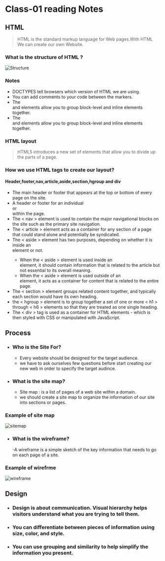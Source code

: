 # Class-01 reading Notes #

## HTML ##

> HTML is the standard markup language for Web pages.With HTML We can create our own Website. 

### What is the structure of HTML ? ###

![Structure](http://www.scriptingmaster.com/images/html/basic-html-tags.GIF)

### Notes ###
 * DOCTYPES tell browsers which version of HTML we are using.
 * You can add comments to your code between the <!-- and --> markers.
 * The <div> and <span> elements allow you to group block-level and inline elements together.
 * The <div> and <span> elements allow you to group block-level and inline elements together.
  
 ### HTML layout ## 
 > HTML5 introduces a new set of elements that allow you to divide up the parts of a page.
 
 ### How we use HTML tags to create our layout? ###
 
 #### Header,footer,nav,article,aside,section,hgroup and div ####
 
 - The main header or footer that appears at the top or bottom of every page on the site.
 - A header or footer for an individual <article> or <section> within the page.
 - The < nav > element is used to contain the major navigational blocks on the site such as the primary site navigation.
 - The < article > element acts as a container for any section of a page that could stand alone and potentially be syndicated.
 - The < aside > element has two purposes, depending on whether it is inside an <article> element or not.
   * When the < aside > element is used inside an <article> element, it should contain information that is related to the article but not essential to its overall meaning. 
   * When the < aside > element is used outside of an <article> element, it acts as a container for content that is related to the entire page.
 - The < section > element groups related content together, and typically each section would have its own heading.
 - the < hgroup > element is to group together a set of one or more < h1 > through < h6 > elements so that they are treated as one single heading.
 - The < div > tag is used as a container for HTML elements - which is then styled with CSS or manipulated with JavaScript.
  
## Process ##
 * ### Who is the Site For? ##
   - Every website should be designed for the target audience.
   - we have to ask ourselves few questions before start creating our new web in order to specify the target audince.
  
 * ### What is the site map? ##
   - Site map : is a list of pages of a web site within a domain.
   - we should create a site map to organize the information of our site into sections or pages.
 ### Example of site map ###
 ![sitemap](https://www.atilus.com/wp-content/uploads/2015/12/sitemap.gif)
 
 * ### What is the wireframe? ##
   -A wireframe is a simple sketch of the key information that needs to go on each page of a site.
  ### Example of wirefrme ###
   ![wireframe](https://cdn.tutsplus.com/webdesign/uploads/legacy/tuts/341_wf/wireframes-simple.png)
   
## Design ##

* ### Design is about communication. Visual hierarchy helps visitors understand what you are trying to tell them. ###
* ### You can differentiate between pieces of information using size, color, and style. ###
* ### You can use grouping and similarity to help simplify the information you present. ###




 
 


  
